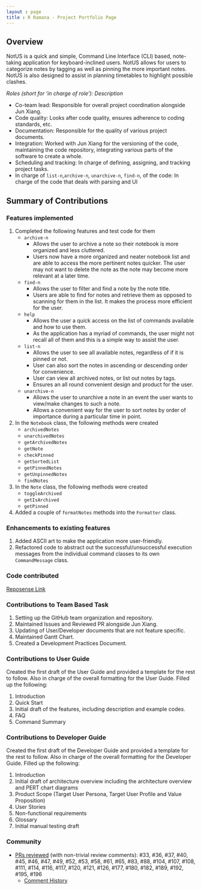 ```yaml
---
layout : page
title : R Ramana - Project Portfolio Page
---
```


## Overview
NotUS is a quick and simple, Command Line Interface (CLI) based, note-taking application for keyboard-inclined users. NotUS allows for users to categorize notes by tagging as well as pinning the more important notes. NotUS is also designed to assist in planning timetables to highlight possible clashes.

*Roles (short for ‘in charge of role’): Description*

- Co-team lead: Responsible for overall project coordination alongside Jun Xiang.
- Code quality: Looks after code quality, ensures adherence to coding standards, etc.
- Documentation: Responsible for the quality of various project documents.
- Integration: Worked with Jun Xiang for the versioning of the code, maintaining the code repository, integrating various parts of the software to create a whole.
- Scheduling and tracking: In charge of defining, assigning, and tracking project tasks.
- In charge of `list-n`,`archive-n`, `unarchive-n`, `find-n`, of the code: In charge of the code that deals with parsing and UI

## Summary of Contributions
### Features implemented
1. Completed the following features and test code for them
    - `archive-n`
        - Allows the user to archive a note so their notebook is more organized and less cluttered.
        - Users now have a more organized and neater notebook list and are able to access the more pertinent notes quicker. The user may not want to delete the note as the note may become more relevant at a later time.
    - `find-n`
        - Allows the user to filter and find a note by the note title.
        - Users are able to find for notes and retrieve them as opposed to scanning for them in the list. It makes the process more efficient for the user.
    - `help`
        - Allows the user a quick access on the list of commands available and how to use them.
        - As the application has a myriad of commands, the user might not recall all of them and this is a simple way to assist the user.  
    - `list-n`
        - Allows the user to see all available notes, regardless of if it is pinned or not.
        - User can also sort the notes in ascending or descending order for convenience.
        - User can view all archived notes, or list out notes by tags.
        - Ensures an all round convenient design and product for the user.
    - `unarchive-n`
        - Allows the user to unarchive a note in an event the user wants to view/make changes to such a note.
        - Allows a convenient way for the user to sort notes by order of importance during a particular time in point.
1. In the `Notebook` class, the following methods were created
    - `archivedNotes`
    - `unarchivedNotes`
    - `getArchivedNotes`
    - `getNote`
    - `checkPinned`
    - `getSortedList`
    - `getPinnedNotes`
    - `getUnpinnedNotes`
    - `findNotes`
1. In the `Note` class, the following methods were created
    - `toggleArchived`
    - `getIsArchived`
    - `getPinned`
1. Added a couple of `formatNotes` methods into the `Formatter` class.

### Enhancements to existing features
1. Added ASCII art to make the application more user-friendly.
1. Refactored code to abstract out the successful/unsuccessful execution messages from the individual command classes to its own `CommandMessage` class.

### Code contributed
[Reposense Link](https://nus-cs2113-ay2021s1.github.io/tp-dashboard/#breakdown=true&search=r-ramana&sort=groupTitle&sortWithin=title&since=2020-09-27&timeframe=commit&mergegroup=&groupSelect=groupByRepos&checkedFileTypes=docs~functional-code~test-code~other)

### Contributions to Team Based Task
1. Setting up the GitHub team organization and repository.
1. Maintained Issues and Reviewed PR alongside Jun Xiang.
1. Updating of User/Developer documents that are not feature specific.
1. Maintained Gantt Chart.
1. Created a Development Practices Document.

### Contributions to User Guide
Created the first draft of the User Guide and provided a template for the rest to follow. Also in charge of the overall formatting for the User Guide.
Filled up the following:
1. Introduction
1. Quick Start
1. Initial draft of the features, including description and example codes.
1. FAQ
1. Command Summary

### Contributions to Developer Guide
Created the first draft of the Developer Guide and provided a template for the rest to follow. Also in charge of the overall formatting for the Developer Guide.
Filled up the following:
1. Introduction
1. Initial draft of architecture overview including the architecture overview and PERT chart diagrams 
1. Product Scope (Target User Persona, Target User Profile and Value Proposition)
1. User Stories
1. Non-functional requirements
1. Glossary
1. Initial manual testing draft

### Community
- [PRs reviewed](https://github.com/AY2021S1-CS2113-T13-1/tp/pulls?page=3&q=is%3Apr+is%3Aclosed+reviewed-by%3A%40me) (with non-trivial review comments): #33, #36, #37, #40, #45, #46, #47, #49, #52, #53, #58, #61, #65, #83, #88, #104, #107, #108, #111, #114, #116, #117, #120, #121, #126, #177, #180, #182, #189, #192, #195, #196
    - [Comment History](https://nus-cs2113-ay2021s1.github.io/dashboards/contents/tp-comments.html)
